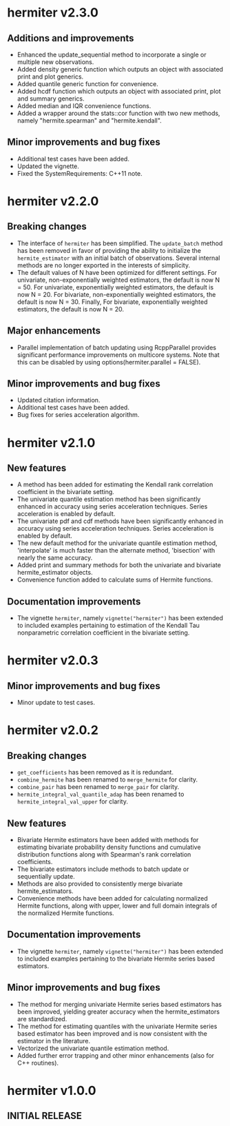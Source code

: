 # hermiter v2.3.0

## Additions and improvements

* Enhanced the update_sequential method to incorporate a single or multiple
new observations.
* Added density generic function which outputs an object with associated print
and plot generics.
* Added quantile generic function for convenience.
* Added hcdf function which outputs an object with associated print, 
plot and summary generics.
* Added median and IQR convenience functions.
* Added a wrapper around the stats::cor function with two new methods, namely
"hermite.spearman" and "hermite.kendall".

## Minor improvements and bug fixes

* Additional test cases have been added.
* Updated the vignette.
* Fixed the SystemRequirements: C++11 note.

# hermiter v2.2.0

## Breaking changes

* The interface of `hermiter` has been simplified. The `update_batch` method 
has been removed in favor of providing the ability to initialize the 
`hermite_estimator` with an initial batch of observations. Several internal 
methods are no longer exported in the interests of simplicity.
* The default values of N have been optimized for different settings. For 
univariate, non-exponentially weighted estimators, the default is now N = 50. 
For univariate, exponentially weighted estimators, the default is now N = 20. 
For bivariate, non-exponentially weighted estimators, the default is now N = 30.
Finally, For bivariate, exponentially weighted estimators, the default is now 
N = 20.

## Major enhancements

* Parallel implementation of batch updating using RcppParallel provides 
significant performance improvements on multicore systems. Note that this 
can be disabled by using options(hermiter.parallel = FALSE).

## Minor improvements and bug fixes

* Updated citation information.
* Additional test cases have been added.
* Bug fixes for series acceleration algorithm.

# hermiter v2.1.0

## New features

* A method has been added for estimating the Kendall rank correlation 
coefficient in the bivariate setting.
* The univariate quantile estimation method has been significantly enhanced in
accuracy using series acceleration techniques. Series acceleration is enabled
by default.
* The univariate pdf and cdf methods have been significantly enhanced in
accuracy using series acceleration techniques. Series acceleration is enabled
by default.
* The new default method for the univariate quantile estimation method, 
'interpolate' is much faster than the alternate method, 'bisection' with nearly
the same accuracy.
* Added print and summary methods for both the univariate and bivariate 
hermite_estimator objects.
* Convenience function added to calculate sums of Hermite functions.

## Documentation improvements

* The vignette `hermiter`, namely `vignette("hermiter")` has been extended to 
included examples pertaining to estimation of the Kendall Tau nonparametric
correlation coefficient in the bivariate setting.

# hermiter v2.0.3

## Minor improvements and bug fixes

* Minor update to test cases.

# hermiter v2.0.2

## Breaking changes

* `get_coefficients` has been removed as it is redundant.
* `combine_hermite` has been renamed to `merge_hermite` for clarity.
* `combine_pair` has been renamed to `merge_pair` for clarity.
* `hermite_integral_val_quantile_adap` has been renamed to 
`hermite_integral_val_upper` for clarity.

## New features

* Bivariate Hermite estimators have been added with methods for estimating 
bivariate probability density functions and cumulative distribution functions 
along with Spearman's rank correlation coefficients.
* The bivariate estimators include methods to batch update or sequentially 
update.
* Methods are also provided to consistently merge bivariate hermite_estimators.
* Convenience methods have been added for calculating normalized Hermite 
functions, along with upper, lower and full domain integrals of the 
normalized Hermite functions. 

## Documentation improvements

* The vignette `hermiter`, namely `vignette("hermiter")` has been extended to 
included examples pertaining to the bivariate Hermite series based estimators.

## Minor improvements and bug fixes
  
* The method for merging univariate Hermite series based estimators has been
improved, yielding greater accuracy when the hermite_estimators are 
standardized.
* The method for estimating quantiles with the univariate Hermite series based
estimator has been improved and is now consistent with the estimator in the
literature.
* Vectorized the univariate quantile estimation method.
* Added further error trapping and other minor enhancements (also for C++
routines).

# hermiter v1.0.0

## INITIAL RELEASE
